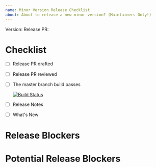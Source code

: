 ```yaml
---
name: Minor Version Release Checklist
about: About to release a new minor version? (Maintainers Only!)
---
```


Version: <!-- Insert Version Here -->
Release PR: <!-- Insert Release PR Here -->

# Checklist

- [ ] Release PR drafted
- [ ] Release PR reviewed
- [ ] The master branch build passes

    [![Build Status](https://travis-ci.org/celery/celery.svg?branch=master)](https://travis-ci.org/celery/celery)
- [ ] Release Notes
- [ ] What's New

# Release Blockers

# Potential Release Blockers
